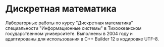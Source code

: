 # Дискретная математика

Лабораторные работы по курсу "Дискретная математика" специальности "Информационные системы" в Тихоокеанском государственном университете.
Выполнены в 2004 году и адаптированы для использования в C++ Builder 12 в кодировке UTF-8.